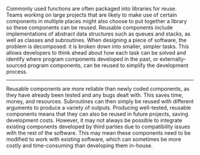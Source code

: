 Commonly used functions are often packaged into libraries for reuse. Teams working on large projects that are likely to make use of certain components in multiple places might also choose to put together a library so these components can be reused. Reusable components include implementations of abstract data structures such as queues and stacks, as well as classes and subroutines. When designing a piece of software, the problem is decomposed: it is broken down into smaller, simpler tasks. This allows developers to think ahead about how each task can be solved and identify where program components developed in the past, or externally-sourced program components, can be reused to simplify the development process.

---
Reusable components are more reliable than newly coded components, as they have already been tested and any bugs dealt with. This saves time, money, and resources. Subroutines can then simply be reused with different arguments to produce a variety of outputs. Producing well-tested, reusable components means that they can also be reused in future projects, saving development costs. However, it may not always be possible to integrate existing components developed by third parties due to compatibility issues with the rest of the software. This may mean these components need to be modified to work with existing software, which can sometimes be more costly and time-consuming than developing them in-house.